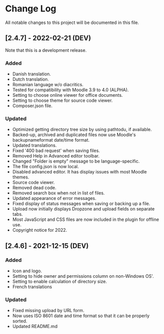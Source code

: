 # Change Log
All notable changes to this project will be documented in this file.

## [2.4.7] - 2022-02-21 (DEV)

Note that this is a development release.

### Added
- Danish translation.
- Dutch translation.
- Romanian language w/o diacritics.
- Tested for compatibility with Moodle 3.9 to 4.0 (ALPHA).
- Setting to choose online viewer for office documents.
- Setting to choose theme for source code viewer.
- Composer.json file.

### Updated
- Optimized getting directory tree size by using pathtodu, if available.
- Backed-up, archived and duplicated files now use Moodle's backupnameformat date/time format.
- Updated translations.
- Fixed '400 bad request' when saving files.
- Removed Help in Advanced editor toolbar.
- Changed "Folder is empty" message to be language-specific.
- The file config.json is now local.
- Disabled advanced editor. It has display issues with most Moodle themes.
- Source code viewer.
- Removed dead code.
- Removed search box when not in list of files.
- Updated appearance of error messages.
- Fixed display of status messages when saving or backing up a file.
- Upload now initially displays Dropzone and upload fields on separate tabs.
- Most JavaScript and CSS files are now included in the plugin for offline use.
- Copyright notice for 2022.

## [2.4.6] - 2021-12-15 (DEV)

### Added
- Icon and logo.
- Setting to hide owner and permissions column on non-Windows OS'.
- Setting to enable calculation of directory size.
- French translations

### Updated
- Fixed missing upload by URL form.
- Now uses ISO 8601 date and time format so that it can be properly sorted.
- Updated README.md
